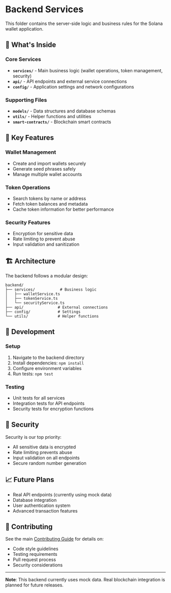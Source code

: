 
# Backend Services

This folder contains the server-side logic and business rules for the Solana wallet application.

## 📁 What's Inside

### Core Services
- **`services/`** - Main business logic (wallet operations, token management, security)
- **`api/`** - API endpoints and external service connections
- **`config/`** - Application settings and network configurations

### Supporting Files
- **`models/`** - Data structures and database schemas
- **`utils/`** - Helper functions and utilities
- **`smart-contracts/`** - Blockchain smart contracts

## 🔧 Key Features

### Wallet Management
- Create and import wallets securely
- Generate seed phrases safely
- Manage multiple wallet accounts

### Token Operations
- Search tokens by name or address
- Fetch token balances and metadata
- Cache token information for better performance

### Security Features
- Encryption for sensitive data
- Rate limiting to prevent abuse
- Input validation and sanitization

## 🏗️ Architecture

The backend follows a modular design:

```
backend/
├── services/           # Business logic
│   ├── walletService.ts
│   ├── tokenService.ts
│   └── securityService.ts
├── api/               # External connections
├── config/            # Settings
└── utils/             # Helper functions
```

## 🚀 Development

### Setup
1. Navigate to the backend directory
2. Install dependencies: `npm install`
3. Configure environment variables
4. Run tests: `npm test`

### Testing
- Unit tests for all services
- Integration tests for API endpoints
- Security tests for encryption functions

## 🔐 Security

Security is our top priority:
- All sensitive data is encrypted
- Rate limiting prevents abuse
- Input validation on all endpoints
- Secure random number generation

## 📈 Future Plans

- Real API endpoints (currently using mock data)
- Database integration
- User authentication system
- Advanced transaction features

## 🤝 Contributing

See the main [Contributing Guide](../docs/CONTRIBUTING.md) for details on:
- Code style guidelines
- Testing requirements
- Pull request process
- Security considerations

---

**Note**: This backend currently uses mock data. Real blockchain integration is planned for future releases.
